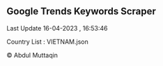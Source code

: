 

## Google Trends Keywords Scraper 
 
Last Update 16-04-2023 , 16:53:46

Country List :
VIETNAM.json



© Abdul Muttaqin 
